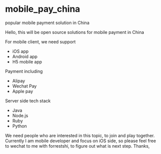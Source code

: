 # mobile_pay_china
popular mobile payment solution in China 

Hello, this will be open source solutions for mobile payment in China 

For mobile client, we need support 

* iOS app
* Android app
* H5 mobile app 

Payment including 
* Alipay 
* Wechat Pay 
* Apple pay 

Server side tech stack 
* Java
* Node.js
* Ruby 
* Python 

We need people who are interested in this topic, to join and play together. Currently I am mobile developer and focus on iOS side, so please feel free to wechat to me with forrestshi, to figure out what is next step. Thanks,


